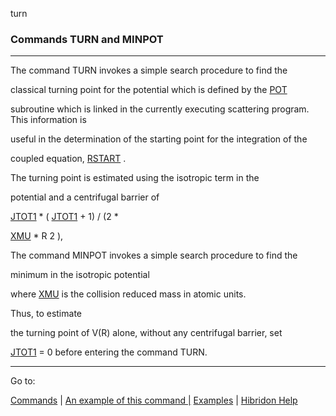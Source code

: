 turn


###   Commands TURN and MINPOT


------------------------------


The command TURN invokes a simple search procedure to find the

classical turning point for the potential which is defined by the  [POT](potlist.html)

subroutine which is linked in the currently executing scattering program.  This information is

useful in the determination of the starting point for the integration of the

coupled equation,  [RSTART](rendld.html)  .


The turning point is estimated using the isotropic term in the

potential and  a centrifugal barrier of


[JTOT1](jtot1.html)   * ( [JTOT1](jtot1.html)   + 1) / (2 *

[XMU](xmu.html)   *  R  2  ),


The command MINPOT invokes a simple search procedure to find the

minimum in the isotropic potential

where  [XMU](xmu.html)   is the collision reduced mass in atomic units.

Thus, to estimate

the turning point of  V(R)  alone, without any centrifugal barrier, set

[JTOT1](jtot1.html)   = 0 before entering the command TURN.


------------------------------


Go to:


[Commands](commands.html)   |  [An example of this command |](turn.ex.html) [Examples](examples.html)   |  [Hibridon Help](hibhelp.html)

